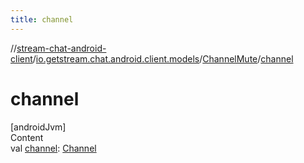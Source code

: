 ```yaml
---
title: channel
---
```

//[stream-chat-android-client](../../../index.md)/[io.getstream.chat.android.client.models](../index.md)/[ChannelMute](index.md)/[channel](channel.md)



# channel  
[androidJvm]  
Content  
val [channel](channel.md): [Channel](../Channel/index.md)  



